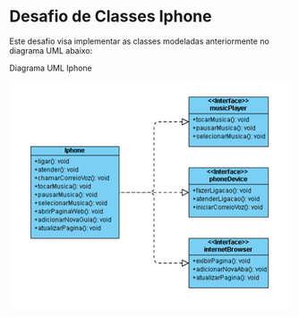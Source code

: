 # Desafio de Classes Iphone

Este desafio visa implementar as classes modeladas anteriormente no diagrama UML abaixo:


Diagrama UML Iphone


![](https://github.com/Amarildo-CCNA/Dio-trilha-java-basico/blob/main/Desafios-de-codigo/Iphone_UML.png)
